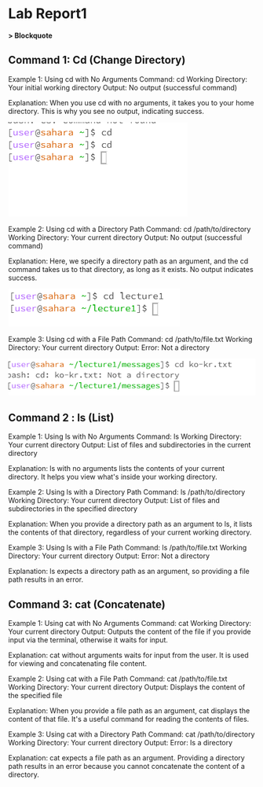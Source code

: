 # Lab Report1
**> Blockquote**
## Command 1: Cd (Change Directory)

Example 1: Using cd with No Arguments
Command: cd
Working Directory: Your initial working directory
Output: No output (successful command)

Explanation: When you use cd with no arguments, it takes you to your home directory. This is why you see no output, indicating success.

![Image](cd.png)

Example 2: Using cd with a Directory Path
Command: cd /path/to/directory
Working Directory: Your current directory
Output: No output (successful command)

Explanation: Here, we specify a directory path as an argument, and the cd command takes us to that directory, as long as it exists. No output indicates success.

![Image](cdargument.png)

Example 3: Using cd with a File Path
Command: cd /path/to/file.txt
Working Directory: Your current directory
Output: Error: Not a directory

![Image](cdwithfile.png)

## Command 2 : ls (List)
Example 1: Using ls with No Arguments
Command: ls
Working Directory: Your current directory
Output: List of files and subdirectories in the current directory

Explanation: ls with no arguments lists the contents of your current directory. It helps you view what's inside your working directory.

Example 2: Using ls with a Directory Path
Command: ls /path/to/directory
Working Directory: Your current directory
Output: List of files and subdirectories in the specified directory

Explanation: When you provide a directory path as an argument to ls, it lists the contents of that directory, regardless of your current working directory.

Example 3: Using ls with a File Path
Command: ls /path/to/file.txt
Working Directory: Your current directory
Output: Error: Not a directory

Explanation: ls expects a directory path as an argument, so providing a file path results in an error.

## Command 3: cat (Concatenate)
Example 1: Using cat with No Arguments
Command: cat
Working Directory: Your current directory
Output: Outputs the content of the file if you provide input via the terminal, otherwise it waits for input.

Explanation: cat without arguments waits for input from the user. It is used for viewing and concatenating file content.

Example 2: Using cat with a File Path
Command: cat /path/to/file.txt
Working Directory: Your current directory
Output: Displays the content of the specified file

Explanation: When you provide a file path as an argument, cat displays the content of that file. It's a useful command for reading the contents of files.

Example 3: Using cat with a Directory Path
Command: cat /path/to/directory
Working Directory: Your current directory
Output: Error: Is a directory

Explanation: cat expects a file path as an argument. Providing a directory path results in an error because you cannot concatenate the content of a directory.
